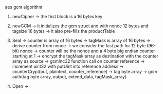
aes gcm algorithm
1. newCipher 
	-> the first block is a 16 bytes key
2. newGCM
	-> it initializes the gcm struct and with nonce 12 bytes and tagsize 16 bytes
	-> it also pre-fills the productTable
3. Seal
	-> counter is array of 16 bytes
	-> tagMask is array of 16 bytes
	-> derive counter from nonce
		-> we consider the fast path for 12 byte (96-bit) nonce
		-> counter will be the nonce and a 4 byte big endian counter starting at 1
	-> encrypt the tagMask array as destination with the counter array as source
	-> gcmInc32 function call on counter reference
		-> increment uint32 with putUint into reference address
	-> counterCrypt(out, plaintext, counter_reference)
	-> tag byte array
	-> gcm auth(tag byte array, output, extend_data, tagMask_array)


4. Open
	-> 


